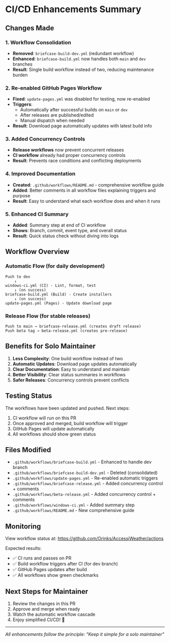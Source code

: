 # CI/CD Enhancements Summary

## Changes Made

### 1. Workflow Consolidation
- **Removed**: `briefcase-build-dev.yml` (redundant workflow)
- **Enhanced**: `briefcase-build.yml` now handles both `main` and `dev` branches
- **Result**: Single build workflow instead of two, reducing maintenance burden

### 2. Re-enabled GitHub Pages Workflow
- **Fixed**: `update-pages.yml` was disabled for testing, now re-enabled
- **Triggers**: 
  - Automatically after successful builds on `main` or `dev`
  - After releases are published/edited
  - Manual dispatch when needed
- **Result**: Download page automatically updates with latest build info

### 3. Added Concurrency Controls
- **Release workflows** now prevent concurrent releases
- **CI workflow** already had proper concurrency controls
- **Result**: Prevents race conditions and conflicting deployments

### 4. Improved Documentation
- **Created**: `.github/workflows/README.md` - comprehensive workflow guide
- **Added**: Better comments in all workflow files explaining triggers and purpose
- **Result**: Easy to understand what each workflow does and when it runs

### 5. Enhanced CI Summary
- **Added**: Summary step at end of CI workflow
- **Shows**: Branch, commit, event type, and overall status
- **Result**: Quick status check without diving into logs

## Workflow Overview

### Automatic Flow (for daily development)
```
Push to dev
    ↓
windows-ci.yml (CI) - Lint, format, test
    ↓ (on success)
briefcase-build.yml (Build) - Create installers
    ↓ (on success)
update-pages.yml (Pages) - Update download page
```

### Release Flow (for stable releases)
```
Push to main → briefcase-release.yml (creates draft release)
Push beta tag → beta-release.yml (creates pre-release)
```

## Benefits for Solo Maintainer

1. **Less Complexity**: One build workflow instead of two
2. **Automatic Updates**: Download page updates automatically
3. **Clear Documentation**: Easy to understand and maintain
4. **Better Visibility**: Clear status summaries in workflows
5. **Safer Releases**: Concurrency controls prevent conflicts

## Testing Status

The workflows have been updated and pushed. Next steps:
1. CI workflow will run on this PR
2. Once approved and merged, build workflow will trigger
3. GitHub Pages will update automatically
4. All workflows should show green status

## Files Modified

- `.github/workflows/briefcase-build.yml` - Enhanced to handle dev branch
- `.github/workflows/briefcase-build-dev.yml` - Deleted (consolidated)
- `.github/workflows/update-pages.yml` - Re-enabled automatic triggers
- `.github/workflows/briefcase-release.yml` - Added concurrency control + comments
- `.github/workflows/beta-release.yml` - Added concurrency control + comments
- `.github/workflows/windows-ci.yml` - Added summary step
- `.github/workflows/README.md` - New comprehensive guide

## Monitoring

View workflow status at: https://github.com/Orinks/AccessiWeather/actions

Expected results:
- ✅ CI runs and passes on PR
- ✅ Build workflow triggers after CI (for dev branch)
- ✅ GitHub Pages updates after build
- ✅ All workflows show green checkmarks

## Next Steps for Maintainer

1. Review the changes in this PR
2. Approve and merge when ready
3. Watch the automatic workflow cascade
4. Enjoy simplified CI/CD! 🎉

---

*All enhancements follow the principle: "Keep it simple for a solo maintainer"*
